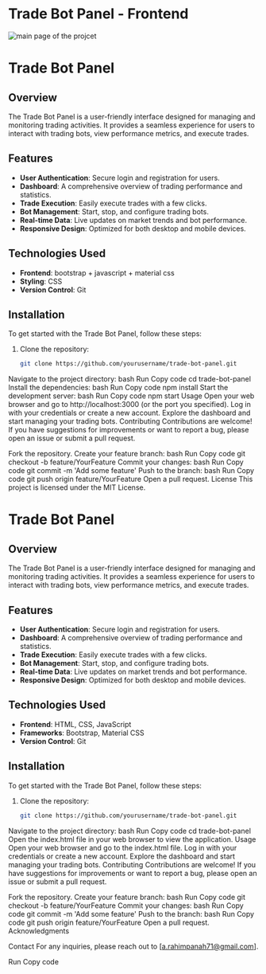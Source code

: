 <h1>Trade Bot Panel - Frontend</h1>

![main page of the projcet](https://github.com/user-attachments/assets/d7c1c924-c1bf-43ce-8825-b8857fbc472b)

# Trade Bot Panel

## Overview

The Trade Bot Panel is a user-friendly interface designed for managing and monitoring trading activities. It provides a seamless experience for users to interact with trading bots, view performance metrics, and execute trades.

## Features

- **User  Authentication**: Secure login and registration for users.
- **Dashboard**: A comprehensive overview of trading performance and statistics.
- **Trade Execution**: Easily execute trades with a few clicks.
- **Bot Management**: Start, stop, and configure trading bots.
- **Real-time Data**: Live updates on market trends and bot performance.
- **Responsive Design**: Optimized for both desktop and mobile devices.

## Technologies Used

- **Frontend**: bootstrap + javascript + material css
- **Styling**: CSS
- **Version Control**: Git

## Installation

To get started with the Trade Bot Panel, follow these steps:

1. Clone the repository:
   ```bash
   git clone https://github.com/yourusername/trade-bot-panel.git
Navigate to the project directory:
bash
Run
Copy code
cd trade-bot-panel
Install the dependencies:
bash
Run
Copy code
npm install
Start the development server:
bash
Run
Copy code
npm start
Usage
Open your web browser and go to http://localhost:3000 (or the port you specified).
Log in with your credentials or create a new account.
Explore the dashboard and start managing your trading bots.
Contributing
Contributions are welcome! If you have suggestions for improvements or want to report a bug, please open an issue or submit a pull request.

Fork the repository.
Create your feature branch:
bash
Run
Copy code
git checkout -b feature/YourFeature
Commit your changes:
bash
Run
Copy code
git commit -m 'Add some feature'
Push to the branch:
bash
Run
Copy code
git push origin feature/YourFeature
Open a pull request.
License
This project is licensed under the MIT License.





# Trade Bot Panel

## Overview

The Trade Bot Panel is a user-friendly interface designed for managing and monitoring trading activities. It provides a seamless experience for users to interact with trading bots, view performance metrics, and execute trades.

## Features

- **User  Authentication**: Secure login and registration for users.
- **Dashboard**: A comprehensive overview of trading performance and statistics.
- **Trade Execution**: Easily execute trades with a few clicks.
- **Bot Management**: Start, stop, and configure trading bots.
- **Real-time Data**: Live updates on market trends and bot performance.
- **Responsive Design**: Optimized for both desktop and mobile devices.

## Technologies Used

- **Frontend**: HTML, CSS, JavaScript
- **Frameworks**: Bootstrap, Material CSS
- **Version Control**: Git

## Installation

To get started with the Trade Bot Panel, follow these steps:

1. Clone the repository:
   ```bash
   git clone https://github.com/yourusername/trade-bot-panel.git
Navigate to the project directory:
bash
Run
Copy code
cd trade-bot-panel
Open the index.html file in your web browser to view the application.
Usage
Open your web browser and go to the index.html file.
Log in with your credentials or create a new account.
Explore the dashboard and start managing your trading bots.
Contributing
Contributions are welcome! If you have suggestions for improvements or want to report a bug, please open an issue or submit a pull request.

Fork the repository.
Create your feature branch:
bash
Run
Copy code
git checkout -b feature/YourFeature
Commit your changes:
bash
Run
Copy code
git commit -m 'Add some feature'
Push to the branch:
bash
Run
Copy code
git push origin feature/YourFeature
Open a pull request.
Acknowledgments

Contact
For any inquiries, please reach out to [a.rahimpanah71@gmail.com].

Run
Copy code



